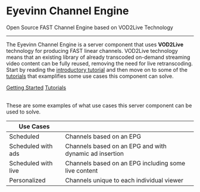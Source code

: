 # Eyevinn Channel Engine

Open Source FAST Channel Engine based on VOD2Live Technology

---

The Eyevinn Channel Engine is a server component that uses **VOD2Live** technology for producing FAST linear channels. VOD2Live technology means that an existing library of already transcoded on-demand streaming video content can be fully reused, removing the need for live retranscoding. Start by reading the [introductory tutorial](getting-started.md) and then move on to some of the [tutorials](tutorials/index.md) that examplifies some use cases this component can solve. 

<div class="text-center">
<a href="getting-started.html" class="btn btn-primary" role="button">Getting Started</a>
<a href="tutorials/index.html" class="btn btn-primary" role="button">Tutorials</a>
</div>
<br/>

These are some examples of what use cases this server component can be used to solve.

| Use Cases |  |
| ------------------------------ | ---------------------------- | 
| Scheduled | Channels based on an EPG |
| Scheduled with ads | Channels based on an EPG and with dynamic ad insertion |
| Scheduled with live | Channels based on an EPG including some live content |
| Personalized | Channels unique to each individual viewer | 